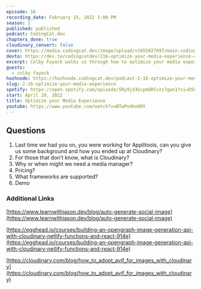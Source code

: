 ```yaml
---
episode: 16
recording_date: February 15, 2022 1:00 PM
season: 2
published: published
podcast: CodingCat.dev
chapters_done: true
cloudinary_convert: false
cover: https://media.codingcat.dev/image/upload/v1655827697/main-codingcatdev-photo/Optimizing_your_Media_Experience.jpg
devto: https://dev.to/codingcatdev/216-optimize-your-media-experience-41ib
excerpt: Colby Fayock walks us through how to optimize your media experience with Cloudinary.
guests:
  - colby-fayock
hashnode: https://hashnode.codingcat.dev/podcast-2-16-optimize-your-media-experience
slug: 2-16-optimize-your-media-experience
spotify: https://open.spotify.com/episode/5Ry9jd3GcpmQRCvzs7gwn1?si=D58PpolzQfexoPlIyCD9fA
start: April 20, 2022
title: Optimize your Media Experience
youtube: https://www.youtube.com/watch?v=BTwPo4ho0OY
---
```


## Questions

1. Last time we had you on, you were working for Applitools, can you give us some background and how you ended up at Cloudinary?
2. For those that don’t know, what is Cloudinary?
3. Why or when might we need a media manager?
4. Pricing?
5. What frameworks are supported?
6. Demo

### Additional Links

[https://www.learnwithjason.dev/blog/auto-generate-social-image](https://www.learnwithjason.dev/blog/auto-generate-social-image)

[https://egghead.io/courses/building-an-opengraph-image-generation-api-with-cloudinary-netlify-functions-and-react-914e](https://egghead.io/courses/building-an-opengraph-image-generation-api-with-cloudinary-netlify-functions-and-react-914e)

[https://cloudinary.com/blog/how_to_adopt_avif_for_images_with_cloudinary](https://cloudinary.com/blog/how_to_adopt_avif_for_images_with_cloudinary)
